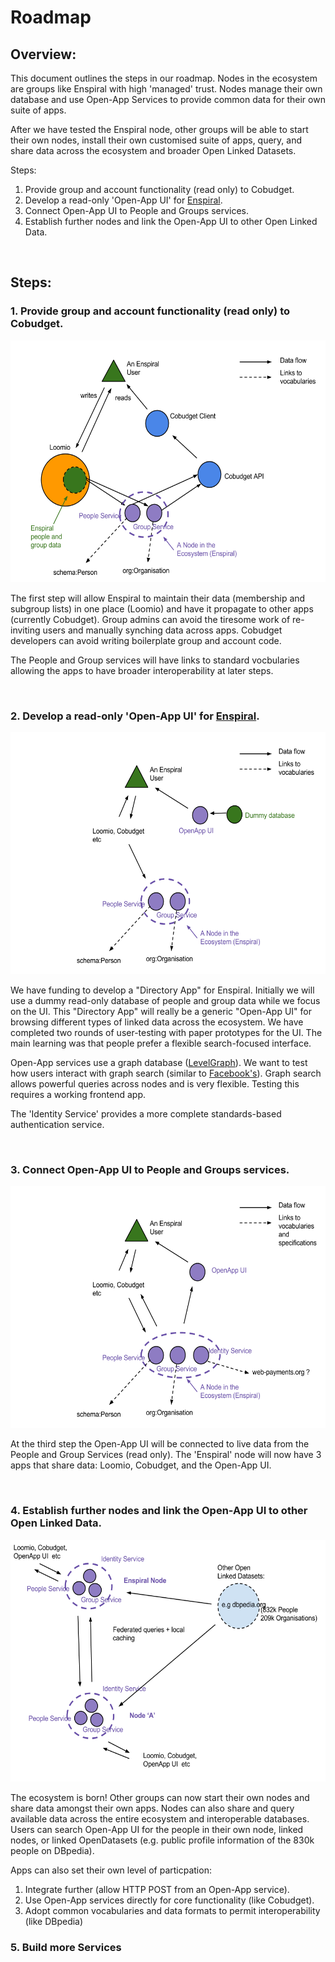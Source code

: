 
# Roadmap

## Overview:

This document outlines the steps in our roadmap. Nodes in the ecosystem are groups like Enspiral with high 'managed' trust. Nodes manage their own database and use Open-App Services to provide common data for their own suite of apps. 

After we have tested the Enspiral node, other groups will be able to start their own nodes, install their own customised suite of apps, query, and share data across the ecosystem and broader Open Linked Datasets. 

Steps:

 1. Provide group and account functionality (read only) to Cobudget.
 2. Develop a read-only 'Open-App UI' for [Enspiral](enspiral.com).
 3. Connect Open-App UI to People and Groups services.
 4. Establish further nodes and link the Open-App UI to other Open Linked Data.

<br>

## Steps:

### 1. Provide group and account functionality (read only) to Cobudget. 
<p align="center"><img src="/images/roadmap-step-1.png?raw=true" width="572" height="387" alt="step-1" ></p>

The first step will allow Enspiral to maintain their data (membership and subgroup lists) in one place (Loomio) and have it propagate to other apps (currently Cobudget). Group admins can avoid the tiresome work of re-inviting users and manually synching data across apps. Cobudget developers can avoid writing boilerplate group and account code. 

The People and Group services will have links to standard vocbularies allowing the apps to have broader interoperability at later steps.

<br>

### 2. Develop a read-only 'Open-App UI' for [Enspiral](enspiral.com). 
<p align="center"><img src="/images/roadmap-step-2.png?raw=true" width="572" height="387" alt="step-2" ></p>

We have funding to develop a "Directory App" for Enspiral. Initially we will use a dummy read-only database of people and group data while we focus on the UI. This "Directory App" will really be a generic "Open-App UI" for browsing different types of linked data across the ecosystem. We have completed two rounds of user-testing with paper prototypes for the UI. The main learning was that people prefer a flexible search-focused interface. 

Open-App services use a graph database ([LevelGraph](https://github.com/mcollina/levelgraph)). We want to test how users interact with graph search (similar to [Facebook's](http://en.wikipedia.org/wiki/Facebook_Graph_Search)). Graph search allows powerful queries across nodes and is very flexible. Testing this requires a working frontend app.

The 'Identity Service' provides a more complete standards-based authentication service. 

<br>

### 3. Connect Open-App UI to People and Groups services.
<p align="center"><img src="/images/roadmap-step-3.png?raw=true" width="572" height="387" alt="step-3" ></p>

At the third step the Open-App UI will be connected to live data from the People and Group Services (read only). The 'Enspiral' node will now have 3 apps that share data: Loomio, Cobudget, and the Open-App UI. 

<br>

### 4. Establish further nodes and link the Open-App UI to other Open Linked Data.
<p align="center"><img src="/images/roadmap-step-4.png?raw=true" width="572" height="387" alt="step-4" ></p>

The ecosystem is born! Other groups can now start their own nodes and share data amongst their own apps. Nodes can also share and query available data across the entire ecosystem and interoperable databases. Users can search Open-App UI for the people in their own node, linked nodes, or linked OpenDatasets (e.g. public profile information of the 830k people on DBpedia).

Apps can also set their own level of particpation:
 1. Integrate further (allow HTTP POST from an Open-App service).
 2. Use Open-App services directly for core functionality (like Cobudget).
 3. Adopt common vocabularies and data formats to permit interoperability (like DBpedia)

### 5. Build more Services















